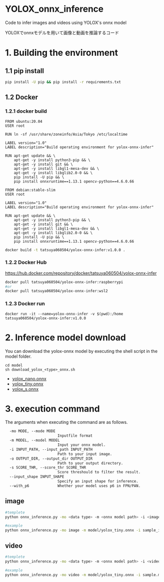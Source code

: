# YOLOX_onnx_inference
Code to infer images and videos using YOLOX's onnx model

YOLOXでonnxモデルを用いて画像と動画を推論するコード

# 1. Building the environment
## 1.1 pip install
```bash
pip install -U pip && pip install -r requirements.txt
```
## 1.2 Docker
### 1.2.1 docker build
```
FROM ubuntu:20.04
USER root

RUN ln -sf /usr/share/zoneinfo/Asia/Tokyo /etc/localtime

LABEL version="1.0"
LABEL description="Build operating environment for yolox-onnx-infer"

RUN apt-get update && \
    apt-get -y install python3-pip && \
    apt-get -y install git && \
    apt-get -y install libgl1-mesa-dev && \
    apt-get -y install libglib2.0-0 && \
    pip install -U pip && \
    pip install onnxruntime==1.13.1 opencv-python==4.6.0.66
```
```
FROM debian:stable-slim
USER root

LABEL version="1.0"
LABEL description="Build operating environment for yolox-onnx-infer"

RUN apt-get update && \
    apt-get -y install python3-pip && \
    apt-get -y install git && \
    apt-get -y install libgl1-mesa-dev && \
    apt-get -y install libglib2.0-0 && \
    pip install -U pip && \
    pip install onnxruntime==1.13.1 opencv-python==4.6.0.66
```
```bash
docker build -t tatsuya060504/yolox-onnx-infer:v1.0.0 .
```
### 1.2.2 Docker Hub
https://hub.docker.com/repository/docker/tatsuya060504/yolox-onnx-infer
```bash
docker pull tatsuya060504/yolox-onnx-infer:raspberrypi
#or
docker pull tatsuya060504/yolox-onnx-infer:wsl2
```
### 1.2.3 Docker run
```
docker run -it --name=yolox-onnx-infer -v $(pwd):/home tatsuya060504/yolox-onnx-infer:v1.0.0
```

# 2. Inference model download
You can download the yolox-onnx model by executing the shell script in the model folder.
```
cd model
sh download_yolox_<type>_onnx.sh
```
* [yolox_nano.onnx](https://drive.google.com/file/d/17_U9mVqb6-07P2uQ-_A5fd-F2Dp7_-j-/view?usp=share_link)
* [yolox_tiny.onnx](https://drive.google.com/file/d/1uLZMCrYzt-bDunqO6xByPqym9bfk_5q3/view?usp=share_link)
* [yolox_s.onnx](https://drive.google.com/file/d/1kb2wgrNOp15AWYiVI70f1ll4vbvMqRqh/view?usp=share_link)

# 3. execution command
The arguments when executing the command are as follows.
```txt
  -mo MODE, --mode MODE
                        Inputfile format
  -m MODEL, --model MODEL
                        Input your onnx model.
  -i INPUT_PATH, --input_path INPUT_PATH
                        Path to your input image.
  -o OUTPUT_DIR, --output_dir OUTPUT_DIR
                        Path to your output directory.
  -s SCORE_THR, --score_thr SCORE_THR
                        Score threshould to filter the result.
  --input_shape INPUT_SHAPE
                        Specify an input shape for inference.
  --with_p6             Whether your model uses p6 in FPN/PAN.
```
## image
```bash
#templete
python onnx_inference.py -mo <data type> -m <onnx model path> -i <image path> -o <input dir> -s <score threshold> --input_shape <input size>

#example
python onnx_inference.py -mo image -m model/yolox_tiny.onnx -i sample_image.jpg -o outputs -s 0.3 --input_shape 416,416
```
## video
```bash
#templete
python onnx_inference.py -mo <data type> -m <onnx model path> -i <video path> -o outputs -s <score threshold> --input_shape <input size>

#example
python onnx_inference.py -mo video -m model/yolox_tiny.onnx -i sample.mp4 -o outputs -s 0.3 --input_shape 416,416
```
